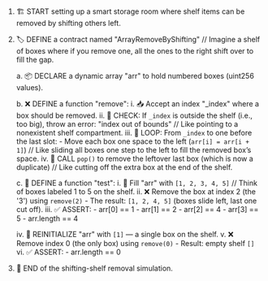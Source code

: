 1. 🏗️ START setting up a smart storage room where shelf items can be removed by shifting others left.

2. 🏷️ DEFINE a contract named "ArrayRemoveByShifting"
   // Imagine a shelf of boxes where if you remove one, all the ones to the right shift over to fill the gap.

   a. 📦 DECLARE a dynamic array "arr" to hold numbered boxes (uint256 values).

   b. ❌ DEFINE a function "remove":
   i. 📥 Accept an index "\_index" where a box should be removed.
   ii. 🧯 CHECK: If `_index` is outside the shelf (i.e., too big), throw an error: "index out of bounds"
   // Like pointing to a nonexistent shelf compartment.
   iii. 🧳 LOOP: From `_index` to one before the last slot: - Move each box one space to the left (`arr[i] = arr[i + 1]`)
   // Like sliding all boxes one step to the left to fill the removed box’s space.
   iv. 🧹 CALL `pop()` to remove the leftover last box (which is now a duplicate)
   // Like cutting off the extra box at the end of the shelf.

   c. 🧪 DEFINE a function "test":
   i. 🧰 Fill "arr" with `[1, 2, 3, 4, 5]`
   // Think of boxes labeled 1 to 5 on the shelf.
   ii. ❌ Remove the box at index 2 (the '3') using `remove(2)` - The result: `[1, 2, 4, 5]` (boxes slide left, last one cut off).
   iii. ✅ ASSERT: - arr[0] == 1 - arr[1] == 2 - arr[2] == 4 - arr[3] == 5 - arr.length == 4

   iv. 🧰 REINITIALIZE "arr" with `[1]` — a single box on the shelf.
   v. ❌ Remove index 0 (the only box) using `remove(0)` - Result: empty shelf `[]`
   vi. ✅ ASSERT: - arr.length == 0

3. 🏁 END of the shifting-shelf removal simulation.
